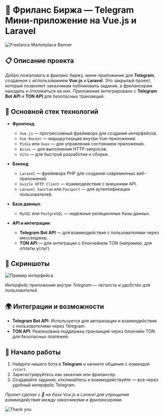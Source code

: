 # 🌟 Фриланс Биржа — Telegram Мини-приложение на Vue.js и Laravel

![Freelance Marketplace Banner](https://via.placeholder.com/728x90.png?text=Freelance+Marketplace+App)

## 📋 Описание проекта

Добро пожаловать в фриланс биржу, мини-приложение для **Telegram**, созданное с использованием **Vue.js** и **Laravel**. Это закрытый проект, который позволяет заказчикам публиковать задания, а фрилансерам находить и откликаться на них. Приложение интегрировано с **Telegram Bot API** и **TON API** для безопасных транзакций.

## 🔧 Основной стек технологий

- **Фронтенд**:
  - `Vue.js` — прогрессивный фреймворк для создания интерфейсов.
  - `Vue Router` — маршрутизация внутри Vue-приложения.
  - `Pinia` или `Vuex` — для управления состоянием приложения.
  - `Axios` — для выполнения HTTP-запросов.
  - `Vite` — для быстрой разработки и сборки.

- **Бэкенд**:
  - `Laravel` — фреймворк PHP для создания современных веб-приложений.
  - `Guzzle HTTP Client` — взаимодействие с внешними API.
  - `Laravel Sanctum` или `Passport` — для аутентификации пользователей.

- **База данных**:
  - `MySQL` или `PostgreSQL` — надежные реляционные базы данных.

- **API и интеграции**:
  - **Telegram Bot API** — для взаимодействия с пользователями через мессенджер.
  - **TON API** — для интеграции с блокчейном TON (например, для оплаты услуг).

## 🎨 Скриншоты

![Пример интерфейса](https://via.placeholder.com/800x400.png?text=Freelance+App+Interface)

*Интерфейс приложения внутри Telegram — легкость и удобство для пользователей.*

## 🌍 Интеграции и возможности

- **Telegram Bot API**: Используется для авторизации и взаимодействия с пользователями через Telegram.
- **TON API**: Реализована поддержка транзакций через блокчейн TON для безопасных платежей.

## 🚀 Начало работы

1. Найдите нашего бота в **Telegram** и начните общение с командой `/start`.
2. Зарегистрируйтесь как заказчик или фрилансер.
3. Создавайте задания, откликайтесь и взаимодействуйте — все через удобный интерфейс Telegram.

*Проект сделан с 💛 на базе Vue.js и Laravel для упрощения взаимодействия между заказчиками и фрилансерами.*

![Thank you](https://via.placeholder.com/728x90.png?text=Thank+you+for+using+our+service!)

